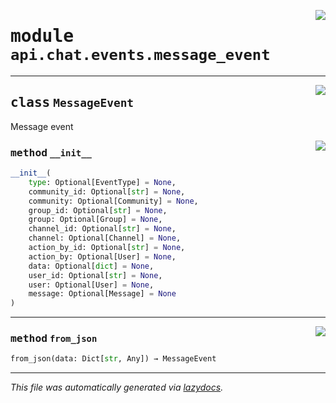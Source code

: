 <!-- markdownlint-disable -->

<a href="../../../src/switch/api/chat/events/message_event.py#L0"><img align="right" src="https://img.shields.io/badge/-source-cccccc?style=flat-square"/></a>

# <kbd>module</kbd> `api.chat.events.message_event`






---

<a href="../../../src/switch/api/chat/events/message_event.py#L13"><img align="right" src="https://img.shields.io/badge/-source-cccccc?style=flat-square"/></a>

## <kbd>class</kbd> `MessageEvent`
Message event 

<a href="../../../src/switch/api/chat/events/message_event.py#L16"><img align="right" src="https://img.shields.io/badge/-source-cccccc?style=flat-square"/></a>

### <kbd>method</kbd> `__init__`

```python
__init__(
    type: Optional[EventType] = None,
    community_id: Optional[str] = None,
    community: Optional[Community] = None,
    group_id: Optional[str] = None,
    group: Optional[Group] = None,
    channel_id: Optional[str] = None,
    channel: Optional[Channel] = None,
    action_by_id: Optional[str] = None,
    action_by: Optional[User] = None,
    data: Optional[dict] = None,
    user_id: Optional[str] = None,
    user: Optional[User] = None,
    message: Optional[Message] = None
)
```








---

<a href="../../../src/switch/api/chat/events/message_event.py#L48"><img align="right" src="https://img.shields.io/badge/-source-cccccc?style=flat-square"/></a>

### <kbd>method</kbd> `from_json`

```python
from_json(data: Dict[str, Any]) → MessageEvent
```








---

_This file was automatically generated via [lazydocs](https://github.com/ml-tooling/lazydocs)._
